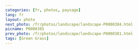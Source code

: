 ```yaml
---
categories: [fr, photos, paysage]
lang: fr
layout: photo
next_photo: /fr/photos/landscape/landscape-P0000384.html
picname: P0000385
prev_photo: /fr/photos/landscape/landscape-P0000381.html
tags: [Green Grass]
---
```

